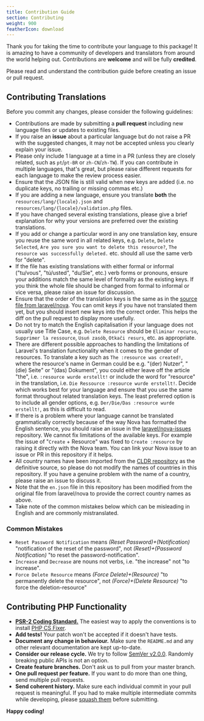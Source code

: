 ```yaml
---
title: Contribution Guide
section: Contributing
weight: 900
featherIcon: download
---
```


Thank you for taking the time to contribute your language to this package! It is amazing to have a community of developers and translators from around the world helping out. Contributions are **welcome** and will be fully **credited**.

Please read and understand the contribution guide before creating an issue or pull request.

## Contributing Translations

Before you commit any changes, please consider the following guidelines:
* Contributions are made by submitting a **pull request** including new language files or updates to existing files.
* If you raise an **issue** about a particular language but do not raise a PR with the suggested changes, it may not be accepted unless you clearly explain your issue.
* Please only include 1 language at a time in a PR (unless they are closely related, such as `pt`/`pt-BR` or `zh-CN`/`zh-TW`). If you can contribute in multiple languages, that's great, but please raise different requests for each language to make the review process easier.
* Ensure that the JSON file is still valid when new keys are added (i.e. no duplicate keys, no trailing or missing commas etc.)
* If you are adding a new language, ensure you translate **both** the `resources/lang/{locale}.json` and `resources/lang/{locale}/validation.php` files.
* If you have changed several existing translations, please give a brief explanation for why your versions are preferred over the existing translations.
* If you add or change a particular word in any one translation key, ensure you reuse the same word in all related keys, e.g. `Delete`, `Delete Selected`, `Are you sure you want to delete this resource?`, `The resource was successfully deleted.` etc. should all use the same verb for "delete".
* If the file has existing translations with either formal or informal ("tu/vous", "tú/usted", "du/Sie", etc.) verb forms or pronouns, ensure your additions match the same level of formality as the existing keys. If you think the whole file should be changed from formal to informal or vice versa, please raise an issue for discussion.
* Ensure that the order of the translation keys is the same as in the [source file from laravel/nova](https://github.com/laravel/nova/blob/2.0/resources/lang/en.json). You can omit keys if you have not translated them yet, but you should insert new keys into the correct order. This helps the diff on the pull request to display more usefully.
* Do not try to match the English capitalisation if your language does not usually use Title Case, e.g. `Delete Resource` should be `Eliminar recurso`, `Supprimer la ressource`, `Usuń zasób`, `Otkači resurs`, etc. as appropriate.
* There are different possible approaches to handling the limitations of Laravel's translation functionality when it comes to the gender of resources. To translate a key such as `The :resource was created!`, where the resource's name in German could be e.g. "(der) Nutzer", "(die) Seite" or "(das) Dokument", you could either leave off the article "the", i.e. `:resource wurde erstellt!` or include the word for "resource" in the translation, i.e. `Die Ressource :resource wurde erstellt!`. Decide which works best for your language and ensure that you use the same format throughout related translation keys. The least preferred option is to include all gender options, e.g. `Der/Die/Das :resource wurde erstellt!`, as this is difficult to read.
* If there is a problem where your language cannot be translated grammatically correctly because of the way Nova has formatted the English sentence, you should raise an issue in the [laravel/nova-issues](https://github.com/laravel/nova-issues/issues/) repository. We cannot fix limitations of the available keys. For example the issue of "`Create` + Resource" was fixed to `Create :resource` by raising it directly with the Nova team. You can link your Nova issue to an issue or PR in this repository if it helps.
* All country names have been imported from the [CLDR repository](http://cldr.unicode.org/) as the definitive source, so please do not modify the names of countries in this repository. If you have a genuine problem with the name of a country, please raise an issue to discuss it.
* Note that the `en.json` file in this repository has been modified from the original file from laravel/nova to provide the correct country names as above.
* Take note of the common mistakes below which can be misleading in English and are commonly mistranslated.

### Common Mistakes

* `Reset Password Notification` means _(Reset Password)+(Notification)_ "notification of the reset of the password", not _(Reset)+(Password Notification)_ "to reset the password-notification".
* `Increase` and `Decrease` are nouns not verbs, i.e. "the increase" not "to increase".
* `Force Delete Resource` means _(Force Delete)+(Resource)_ "to permanently delete the resource", not _(Force)+(Delete Resource)_ "to force the deletion-resource"

## Contributing PHP Functionality

- **[PSR-2 Coding Standard.](https://github.com/php-fig/fig-standards/blob/master/accepted/PSR-2-coding-style-guide.md)** The easiest way to apply the conventions is to install [PHP CS Fixer](https://github.com/FriendsOfPHP/PHP-CS-Fixer).
- **Add tests!** Your patch won't be accepted if it doesn't have tests.
- **Document any change in behaviour.** Make sure the `README.md` and any other relevant documentation are kept up-to-date.
- **Consider our release cycle.** We try to follow [SemVer v2.0.0](http://semver.org/). Randomly breaking public APIs is not an option.
- **Create feature branches.** Don't ask us to pull from your master branch.
- **One pull request per feature.** If you want to do more than one thing, send multiple pull requests.
- **Send coherent history.** Make sure each individual commit in your pull request is meaningful. If you had to make multiple intermediate commits while developing, please [squash them](http://www.git-scm.com/book/en/v2/Git-Tools-Rewriting-History#Changing-Multiple-Commit-Messages) before submitting.

**Happy coding!**
